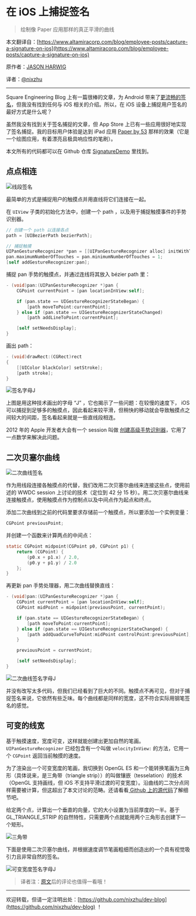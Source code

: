 # 在 iOS 上捕捉签名

>绘制像 Paper 应用那样的真正平滑的曲线

本文翻译自：[https://www.altamiracorp.com/blog/employee-posts/capture-a-signature-on-ios](https://www.altamiracorp.com/blog/employee-posts/capture-a-signature-on-ios)

原作者：[JASON HARWIG](https://www.altamiracorp.com/profiles/jharwig)

译者：[@nixzhu](https://twitter.com/nixzhu)

---

Square Engineering Blog 上有一篇很棒的文章，为 Android 带来了[更流畅的签名](http://corner.squareup.com/2012/07/smoother-signatures.html)，但我没有找到任何与 iOS 相关的介绍。所以，在 iOS 设备上捕捉用户签名的最好方式是什么呢？

虽然我没有找到关于签名捕捉的文章，但 App Store 上已有一些应用很好地实现了签名捕捉。我的目标用户体验是达到 iPad 应用 [Paper by 53](http://fiftythree.com/paper) 那样的效果（它是一个绘图应用，有着漂亮且极具响应性的笔刷）。

本文所有的代码都可以在 Github 仓库 [SignatureDemo](https://www.github.com/jharwig/SignatureDemo) 里找到。

## 点点相连

![线段签名](https://www.altamiracorp.com/blog/118/files/signature-diagram-lines.png)

最简单的方式是捕捉用户的触摸点并用直线将它们连接在一起。

在 `UIView` 子类的初始化方法中，创建一个 path ，以及用于捕捉触摸事件的手势识别器。

```Objective-C
// 创建一个 path 以连接各点
path = [UIBezierPath bezierPath];

// 捕捉触摸
UIPanGestureRecognizer *pan = [[UIPanGestureRecognizer alloc] initWithTarget:self action:@selector(pan:)];
pan.maximumNumberOfTouches = pan.minimumNumberOfTouches = 1;
[self addGestureRecognizer:pan];
```

捕捉 pan 手势的触摸点，并通过连线将其放入 bézier path 里：

```Objective-C
- (void)pan:(UIPanGestureRecognizer *)pan {
    CGPoint currentPoint = [pan locationInView:self];

    if (pan.state == UIGestureRecognizerStateBegan) {
        [path moveToPoint:currentPoint];
    } else if (pan.state == UIGestureRecognizerStateChanged)
        [path addLineToPoint:currentPoint];

    [self setNeedsDisplay];
}
```

画出 path：

```Objective-C
- (void)drawRect:(CGRect)rect
{
    [[UIColor blackColor] setStroke];
    [path stroke];
}
```

![签名字母J](https://www.altamiracorp.com/blog/118/files/signature-letter-j.png)

上图是用这种技术画出的字母 “J” ，它也揭示了一些问题：在较慢的速度下， iOS 可以捕捉到足够多的触摸点，因此看起来较平滑，但稍快的移动就会导致触摸点之间较大的间距，签名看起来就是一些直线段相连。

2012 年的 Apple 开发者大会有一个 session 叫做 [创建高级手势识别器](https://developer.apple.com/videos/wwdc/2012/?id=233)，它用了一点数学来解决此问题。

## 二次贝塞尔曲线

![二次曲线签名](https://www.altamiracorp.com/blog/118/files/signature-diagram-quadratic.png)

作为用线段连接各触摸点的代替，我们改用二次贝塞尔曲线来连接这些点，使用前述的 WWDC session 上讨论的技术（定位到 42 分 15 秒）。用二次贝塞尔曲线来连接触摸点，使用触摸点作为控制点以及中间点作为起点和终点。

添加二次曲线到之前的代码里要求存储前一个触摸点，所以要添加一个实例变量：

```Objective-C
CGPoint previousPoint;
```

并创建一个函数来计算两点的中间点：

```Objective-C
static CGPoint midpoint(CGPoint p0, CGPoint p1) {
    return (CGPoint) {
        (p0.x + p1.x) / 2.0,
        (p0.y + p1.y) / 2.0
    };
}
```

再更新 pan 手势处理器，用二次曲线替换直线：

```Objective-C
- (void)pan:(UIPanGestureRecognizer *)pan {
    CGPoint currentPoint = [pan locationInView:self];
    CGPoint midPoint = midpoint(previousPoint, currentPoint);

    if (pan.state == UIGestureRecognizerStateBegan) {
        [path moveToPoint:currentPoint];
    } else if (pan.state == UIGestureRecognizerStateChanged) {
        [path addQuadCurveToPoint:midPoint controlPoint:previousPoint];
    }

    previousPoint = currentPoint;

    [self setNeedsDisplay];
}
```

![二次曲线签名字母J](https://www.altamiracorp.com/blog/118/files/signature-letter-j-quadratic.png)

并没有改写太多代码，但我们已经看到了巨大的不同。触摸点不再可见，但对于捕捉签名来说，它依然有些乏味。每个曲线都是同样的宽度，这不符合实际用钢笔签名的感觉。

## 可变的线宽

基于触摸速度，宽度可变，这样就能创建出更加自然的笔画。 `UIPanGestureRecognizer` 已经包含有一个叫做 `velocityInView:` 的方法，它用一个 `CGPoint` 返回当前触摸的速度。

为了渲染出一个可变宽度的笔画，我切换到 OpenGL ES 和一个能转换笔画为三角形（具体说来，是三角带（triangle strip））的叫做镶嵌（tesselation）的技术（OpenGL 支持画线，但 iOS 不支持平滑过渡的可变宽度）。沿曲线的二次分点同样需要被计算，但这超出了本文讨论的范畴。还请看看[ Github 上的源代码](https://www.github.com/jharwig/SignatureDemo)了解细节吧。

给定两个点，计算出一个垂直的向量，它的大小设置为当前厚度的一半。基于 GL_TRIANGLE_STRIP 的自然特性，只需要两个点就能用两个三角形去创建下一个矩形。

![三角带](https://www.altamiracorp.com/blog/118/files/signature-triangle-strip.png)

下面是使用二次贝塞尔曲线，并根据速度调节笔画粗细而创造出的一个具有视觉吸引力且非常自然的签名。

![可变宽度签名字母J](https://www.altamiracorp.com/blog/118/files/signature-letter-j-opengl.png)

>译者注：[原文](https://www.altamiracorp.com/blog/employee-posts/capture-a-signature-on-ios)后的评论也值得一看哦！

---

欢迎转载，但请一定注明出处：[https://github.com/nixzhu/dev-blog](https://github.com/nixzhu/dev-blog) ！
